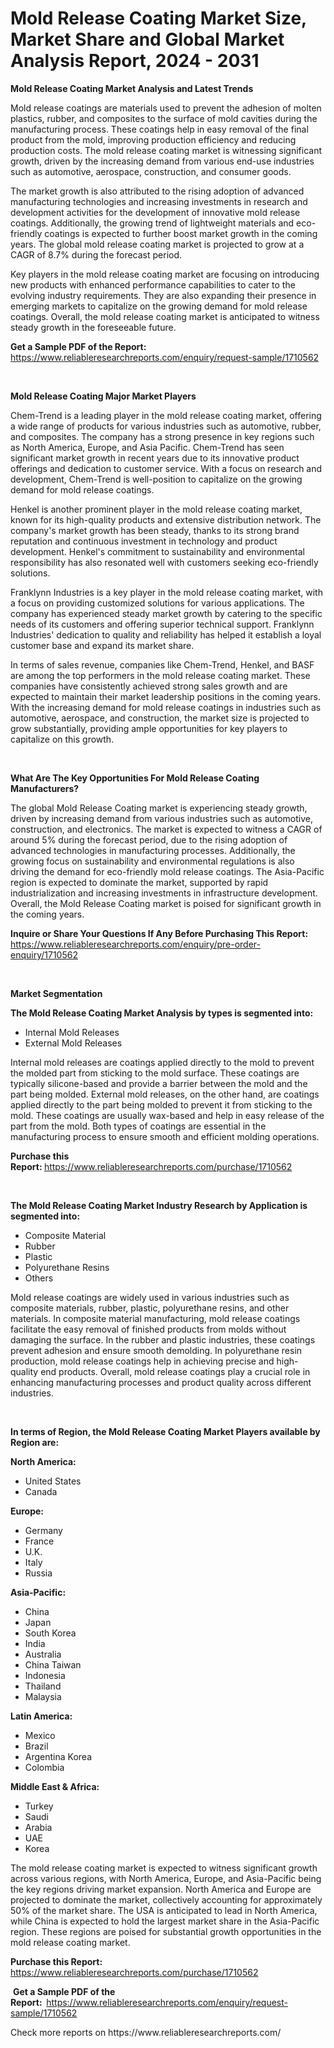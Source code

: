 <p><h1>Mold Release Coating Market Size, Market Share and Global Market Analysis Report, 2024 - 2031</h1></p><p><strong>Mold Release Coating Market Analysis and Latest Trends</strong></p>
<p><p>Mold release coatings are materials used to prevent the adhesion of molten plastics, rubber, and composites to the surface of mold cavities during the manufacturing process. These coatings help in easy removal of the final product from the mold, improving production efficiency and reducing production costs. The mold release coating market is witnessing significant growth, driven by the increasing demand from various end-use industries such as automotive, aerospace, construction, and consumer goods.</p><p>The market growth is also attributed to the rising adoption of advanced manufacturing technologies and increasing investments in research and development activities for the development of innovative mold release coatings. Additionally, the growing trend of lightweight materials and eco-friendly coatings is expected to further boost market growth in the coming years. The global mold release coating market is projected to grow at a CAGR of 8.7% during the forecast period.</p><p>Key players in the mold release coating market are focusing on introducing new products with enhanced performance capabilities to cater to the evolving industry requirements. They are also expanding their presence in emerging markets to capitalize on the growing demand for mold release coatings. Overall, the mold release coating market is anticipated to witness steady growth in the foreseeable future.</p></p>
<p><strong>Get a Sample PDF of the Report:&nbsp;</strong> <a href="https://www.reliableresearchreports.com/enquiry/request-sample/1710562">https://www.reliableresearchreports.com/enquiry/request-sample/1710562</a></p>
<p>&nbsp;</p>
<p><strong>Mold Release Coating Major Market Players</strong></p>
<p><p>Chem-Trend is a leading player in the mold release coating market, offering a wide range of products for various industries such as automotive, rubber, and composites. The company has a strong presence in key regions such as North America, Europe, and Asia Pacific. Chem-Trend has seen significant market growth in recent years due to its innovative product offerings and dedication to customer service. With a focus on research and development, Chem-Trend is well-position to capitalize on the growing demand for mold release coatings.</p><p>Henkel is another prominent player in the mold release coating market, known for its high-quality products and extensive distribution network. The company's market growth has been steady, thanks to its strong brand reputation and continuous investment in technology and product development. Henkel's commitment to sustainability and environmental responsibility has also resonated well with customers seeking eco-friendly solutions.</p><p>Franklynn Industries is a key player in the mold release coating market, with a focus on providing customized solutions for various applications. The company has experienced steady market growth by catering to the specific needs of its customers and offering superior technical support. Franklynn Industries' dedication to quality and reliability has helped it establish a loyal customer base and expand its market share.</p><p>In terms of sales revenue, companies like Chem-Trend, Henkel, and BASF are among the top performers in the mold release coating market. These companies have consistently achieved strong sales growth and are expected to maintain their market leadership positions in the coming years. With the increasing demand for mold release coatings in industries such as automotive, aerospace, and construction, the market size is projected to grow substantially, providing ample opportunities for key players to capitalize on this growth.</p></p>
<p>&nbsp;</p>
<p><strong>What Are The Key Opportunities For Mold Release Coating Manufacturers?</strong></p>
<p><p>The global Mold Release Coating market is experiencing steady growth, driven by increasing demand from various industries such as automotive, construction, and electronics. The market is expected to witness a CAGR of around 5% during the forecast period, due to the rising adoption of advanced technologies in manufacturing processes. Additionally, the growing focus on sustainability and environmental regulations is also driving the demand for eco-friendly mold release coatings. The Asia-Pacific region is expected to dominate the market, supported by rapid industrialization and increasing investments in infrastructure development. Overall, the Mold Release Coating market is poised for significant growth in the coming years.</p></p>
<p><strong>Inquire or Share Your Questions If Any Before Purchasing This Report:</strong> <a href="https://www.reliableresearchreports.com/enquiry/pre-order-enquiry/1710562">https://www.reliableresearchreports.com/enquiry/pre-order-enquiry/1710562</a></p>
<p>&nbsp;</p>
<p><strong>Market Segmentation</strong></p>
<p><strong>The Mold Release Coating Market Analysis by types is segmented into:</strong></p>
<p><ul><li>Internal Mold Releases</li><li>External Mold Releases</li></ul></p>
<p><p>Internal mold releases are coatings applied directly to the mold to prevent the molded part from sticking to the mold surface. These coatings are typically silicone-based and provide a barrier between the mold and the part being molded. External mold releases, on the other hand, are coatings applied directly to the part being molded to prevent it from sticking to the mold. These coatings are usually wax-based and help in easy release of the part from the mold. Both types of coatings are essential in the manufacturing process to ensure smooth and efficient molding operations.</p></p>
<p><strong>Purchase this Report:&nbsp;</strong><a href="https://www.reliableresearchreports.com/purchase/1710562">https://www.reliableresearchreports.com/purchase/1710562</a></p>
<p>&nbsp;</p>
<p><strong>The Mold Release Coating Market Industry Research by Application is segmented into:</strong></p>
<p><ul><li>Composite Material</li><li>Rubber</li><li>Plastic</li><li>Polyurethane Resins</li><li>Others</li></ul></p>
<p><p>Mold release coatings are widely used in various industries such as composite materials, rubber, plastic, polyurethane resins, and other materials. In composite material manufacturing, mold release coatings facilitate the easy removal of finished products from molds without damaging the surface. In the rubber and plastic industries, these coatings prevent adhesion and ensure smooth demolding. In polyurethane resin production, mold release coatings help in achieving precise and high-quality end products. Overall, mold release coatings play a crucial role in enhancing manufacturing processes and product quality across different industries.</p></p>
<p>&nbsp;</p>
<p><strong>In terms of Region, the Mold Release Coating Market Players available by Region are:</strong></p>
<p>
    <p> <strong> North America: </strong>
        <ul>
            <li>United States</li>
            <li>Canada</li>
        </ul>
        </p> 
    <p> <strong> Europe: </strong>
        <ul>
            <li>Germany</li>
            <li>France</li>
            <li>U.K.</li>
            <li>Italy</li>
            <li>Russia</li>
        </ul>
        </p> 
    <p> <strong> Asia-Pacific: </strong>
        <ul>
            <li>China</li>
            <li>Japan</li>
            <li>South Korea</li>
            <li>India</li>
            <li>Australia</li>
            <li>China Taiwan</li>
            <li>Indonesia</li>
            <li>Thailand</li>
            <li>Malaysia</li>
        </ul>
        </p> 
    <p> <strong> Latin America: </strong>
        <ul>
            <li>Mexico</li>
            <li>Brazil</li>
            <li>Argentina Korea</li>
            <li>Colombia</li>
        </ul>
        </p> 
    <p> <strong> Middle East & Africa: </strong>
        <ul>
            <li>Turkey</li>
            <li>Saudi</li>
            <li>Arabia</li>
            <li>UAE</li>
            <li>Korea</li>
        </ul>
    </p>
    </p>
<p><p>The mold release coating market is expected to witness significant growth across various regions, with North America, Europe, and Asia-Pacific being the key regions driving market expansion. North America and Europe are projected to dominate the market, collectively accounting for approximately 50% of the market share. The USA is anticipated to lead in North America, while China is expected to hold the largest market share in the Asia-Pacific region. These regions are poised for substantial growth opportunities in the mold release coating market.</p></p>
<p><strong>Purchase this Report: </strong><a href="https://www.reliableresearchreports.com/purchase/1710562">https://www.reliableresearchreports.com/purchase/1710562</a></p>
<p>&nbsp;<strong>Get a Sample PDF of the Report:&nbsp;&nbsp;</strong><a href="https://www.reliableresearchreports.com/enquiry/request-sample/1710562">https://www.reliableresearchreports.com/enquiry/request-sample/1710562</a></p>
<p><strong></strong></p>
<p>Check more reports on https://www.reliableresearchreports.com/</p>